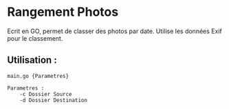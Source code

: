 # Rangement Photos

Ecrit en GO, permet de classer des photos par date. Utilise les données Exif pour le classement.

## Utilisation :

```
main.go {Parametres}

Parametres : 
    -c Dossier Source
    -d Dossier Destination
```
